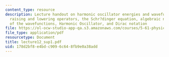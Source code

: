 ```yaml
---
content_type: resource
description: Lecture handout on harmonic oscillator energies and wavefunctions via
  raising and lowering operators, the Schr?dinger equation, algebraic normalization
  of the wavefunctions, Harmonic Oscillator, and Dirac notation
file: https://ol-ocw-studio-app-qa.s3.amazonaws.com/courses/5-61-physical-chemistry-fall-2007/178d2bf8e4bdc9096c648fb9e0a38add_lecture12_sup1.pdf
file_type: application/pdf
resourcetype: Document
title: lecture12_sup1.pdf
uid: 178d2bf8-e4bd-c909-6c64-8fb9e0a38add
---
```

